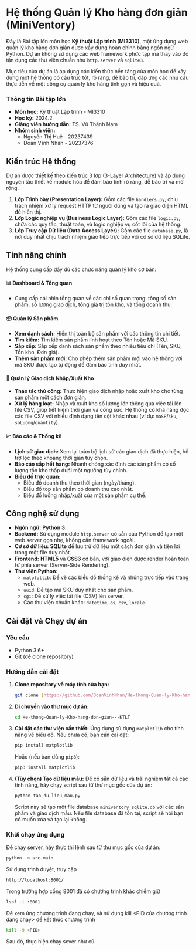 # Hệ thống Quản lý Kho hàng đơn giản (MiniVentory)

Đây là Bài tập lớn môn học **Kỹ thuật Lập trình (MI3310)**, một ứng dụng web quản lý kho hàng đơn giản được xây dựng hoàn chỉnh bằng ngôn ngữ Python. Dự án không sử dụng các web framework phức tạp mà thay vào đó tận dụng các thư viện chuẩn như `http.server` và `sqlite3`.

Mục tiêu của dự án là áp dụng các kiến thức nền tảng của môn học để xây dựng một hệ thống có cấu trúc tốt, rõ ràng, dễ bảo trì, đáp ứng các nhu cầu thực tiễn về một công cụ quản lý kho hàng tinh gọn và hiệu quả. 

### Thông tin Bài tập lớn
* **Môn học:** Kỹ thuật Lập trình - MI3310 
* **Học kỳ:** 2024.2 
* **Giảng viên hướng dẫn:** TS. Vũ Thành Nam 
* **Nhóm sinh viên:**
    * Nguyễn Thị Huệ - 20237439 
    * Đoàn Vĩnh Nhân - 20237376 

## Kiến trúc Hệ thống

Dự án được thiết kế theo kiến trúc 3 lớp (3-Layer Architecture) và áp dụng nguyên tắc thiết kế module hóa để đảm bảo tính rõ ràng, dễ bảo trì và mở rộng. 

1.  **Lớp Trình bày (Presentation Layer):** Gồm các file `handlers.py`, chịu trách nhiệm xử lý request HTTP từ người dùng và tạo ra giao diện HTML để hiển thị. 
2.  **Lớp Logic nghiệp vụ (Business Logic Layer):** Gồm các file `logic.py`, chứa các quy tắc, thuật toán, và logic nghiệp vụ cốt lõi của hệ thống. 
3.  **Lớp Truy cập Dữ liệu (Data Access Layer):** Gồm các file `database.py`, là nơi duy nhất chịu trách nhiệm giao tiếp trực tiếp với cơ sở dữ liệu SQLite. 

## Tính năng chính

Hệ thống cung cấp đầy đủ các chức năng quản lý kho cơ bản:

#### 📊 **Dashboard & Tổng quan**
* Cung cấp cái nhìn tổng quan về các chỉ số quan trọng: tổng số sản phẩm, số lượng giao dịch, tổng giá trị tồn kho, và tổng doanh thu.

#### 📦 **Quản lý Sản phẩm**
* **Xem danh sách:** Hiển thị toàn bộ sản phẩm với các thông tin chi tiết. 
* **Tìm kiếm:** Tìm kiếm sản phẩm linh hoạt theo Tên hoặc Mã SKU. 
* **Sắp xếp:** Sắp xếp danh sách sản phẩm theo nhiều tiêu chí (Tên, SKU, Tồn kho, Đơn giá). 
* **Thêm sản phẩm mới:** Cho phép thêm sản phẩm mới vào hệ thống với mã SKU được tạo tự động để đảm bảo tính duy nhất. 

#### 🚚 **Quản lý Giao dịch Nhập/Xuất Kho**
* **Thao tác thủ công:** Thực hiện giao dịch nhập hoặc xuất kho cho từng sản phẩm một cách đơn giản. 
* **Xử lý hàng loạt:** Nhập và xuất kho số lượng lớn thông qua việc tải lên file CSV, giúp tiết kiệm thời gian và công sức.  Hệ thống có khả năng đọc các file CSV với nhiều định dạng tên cột khác nhau (ví dụ: `maSP`/`sku`, `soLuong`/`quantity`).

#### 📈 **Báo cáo & Thống kê**
* **Lịch sử giao dịch:** Xem lại toàn bộ lịch sử các giao dịch đã thực hiện, hỗ trợ lọc theo khoảng thời gian tùy chọn. 
* **Báo cáo sắp hết hàng:** Nhanh chóng xác định các sản phẩm có số lượng tồn kho thấp dưới một ngưỡng tùy chỉnh. 
* **Biểu đồ trực quan:** 
    * Biểu đồ doanh thu theo thời gian (ngày/tháng).
    * Biểu đồ top sản phẩm có doanh thu cao nhất.
    * Biểu đồ luồng nhập/xuất của một sản phẩm cụ thể.

## Công nghệ sử dụng

* **Ngôn ngữ:** **Python 3**. 
* **Backend:** Sử dụng module `http.server` có sẵn của Python để tạo một web server gọn nhẹ, không cần framework ngoài. 
* **Cơ sở dữ liệu:** **SQLite** để lưu trữ dữ liệu một cách đơn giản và tiện lợi trong một file duy nhất. 
* **Frontend:** **HTML5** và **CSS3** cơ bản, với giao diện được render hoàn toàn từ phía server (Server-Side Rendering). 
* **Thư viện Python:**
    * `matplotlib`: Để vẽ các biểu đồ thống kê và nhúng trực tiếp vào trang web. 
    * `uuid`: Để tạo mã SKU duy nhất cho sản phẩm. 
    * `cgi`: Để xử lý việc tải file (CSV) lên server. 
    * Các thư viện chuẩn khác: `datetime`, `os`, `csv`, `locale`. 

## Cài đặt và Chạy dự án

### Yêu cầu
* Python 3.6+
* Git (để clone repository)

### Hướng dẫn cài đặt

1.  **Clone repository về máy tính của bạn:**
    ```bash
    git clone [https://github.com/DoanVinhNhan/He-thong-Quan-ly-Kho-hang-don-gian---KTLT.git](https://github.com/DoanVinhNhan/He-thong-Quan-ly-Kho-hang-don-gian---KTLT.git)
    ```

2.  **Di chuyển vào thư mục dự án:**
    ```bash
    cd He-thong-Quan-ly-Kho-hang-don-gian---KTLT
    ```

3.  **Cài đặt các thư viện cần thiết:**
    Ứng dụng sử dụng `matplotlib` cho tính năng vẽ biểu đồ. Nếu chưa có, bạn cần cài đặt:
    ```bash
    pip install matplotlib
    ```
    Hoặc (nếu bạn dùng `pip3`):
    ```bash
    pip3 install matplotlib
    ```

4.  **(Tùy chọn) Tạo dữ liệu mẫu:**
    Để có sẵn dữ liệu và trải nghiệm tất cả các tính năng, hãy chạy script sau từ thư mục gốc của dự án:
    ```bash
    python tao_du_lieu_mau.py
    ```
    Script này sẽ tạo một file database `miniventory_sqlite.db` với các sản phẩm và giao dịch mẫu. Nếu file database đã tồn tại, script sẽ hỏi bạn có muốn xóa và tạo lại không.

### Khởi chạy ứng dụng

Để chạy server, hãy thực thi lệnh sau từ thư mục gốc của dự án:
```bash
python -m src.main
```
Sử dụng trình duyệt, truy cập
```bash
http://localhost:8001/
```
Trong trường hợp cổng 8001 đã có chương trình khác chiếm giữ
```bash
lsof -i :8001
```
Để xem ứng chương trình đang chạy, và sử dụng kill <PID của chương trình đang chạy> để kết thúc chương trình
```bash
kill -9 <PID>
```
Sau đó, thực hiện chạy sever như cũ.
